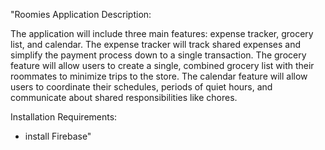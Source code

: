 "Roomies Application Description:

The application will include three main features: expense tracker, grocery list, and calendar. The expense tracker will track shared expenses and simplify the payment process down to a single transaction. The grocery feature will allow users to create a single, combined grocery list with their roommates to minimize trips to the store. The calendar feature will allow users to coordinate their schedules, periods of quiet hours, and communicate about shared responsibilities like chores.

Installation Requirements:

- install Firebase" 
